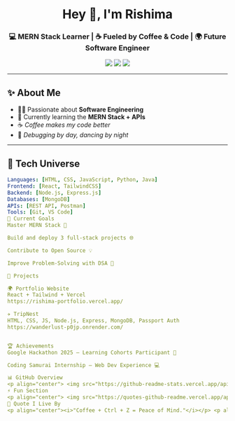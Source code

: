 <!-- Hero Section -->
<h1 align="center">Hey 👋, I'm Rishima</h1>
<h3 align="center">💻 MERN Stack Learner | ☕ Fueled by Coffee & Code | 🌍 Future Software Engineer</h3>

<p align="center">
  <a href="mailto:rishima1711@gmail.com"><img src="https://img.shields.io/badge/-Email-red?style=flat-square&logo=gmail&logoColor=white" /></a>
  <a href="https://www.linkedin.com/in/rishima17"><img src="https://img.shields.io/badge/-LinkedIn-blue?style=flat-square&logo=linkedin&logoColor=white" /></a>
  <a href="https://rishima-portfolio.vercel.app/"><img src="https://img.shields.io/badge/-Portfolio-black?style=flat-square&logo=vercel&logoColor=white" /></a>
</p>

---

## ✨ About Me

- 👩‍💻 Passionate about **Software Engineering**  
- 🌱 Currently learning the **MERN Stack + APIs**  
- ☕ *Coffee makes my code better*  
- 💃 *Debugging by day, dancing by night*  

---

## 🚀 Tech Universe

```yaml
Languages: [HTML, CSS, JavaScript, Python, Java]
Frontend: [React, TailwindCSS]
Backend: [Node.js, Express.js]
Databases: [MongoDB]
APIs: [REST API, Postman]
Tools: [Git, VS Code]
🎯 Current Goals
Master MERN Stack 🚀

Build and deploy 3 full-stack projects 🌐

Contribute to Open Source 💡

Improve Problem-Solving with DSA 🔢

📂 Projects

🌍 Portfolio Website
React + Tailwind + Vercel
https://rishima-portfolio.vercel.app/

✈️ TripNest
HTML, CSS, JS, Node.js, Express, MongoDB, Passport Auth
https://wanderlust-p0jp.onrender.com/


🏆 Achievements
Google Hackathon 2025 — Learning Cohorts Participant 🚀

Coding Samurai Internship — Web Dev Experience 💻

📊 GitHub Overview
<p align="center"> <img src="https://github-readme-stats.vercel.app/api?username=rishima17&show_icons=true&theme=radical&hide_border=true" height="180px"/> <img src="https://github-readme-streak-stats.herokuapp.com/?user=rishima17&theme=radical&hide_border=true" height="180px"/> </p> <p align="center"> <img src="https://github-readme-stats.vercel.app/api/top-langs/?username=rishima17&layout=compact&theme=radical&hide_border=true" height="160px"/> </p>
⚡ Fun Section
<p align="center"> <img src="https://quotes-github-readme.vercel.app/api?type=horizontal&theme=radical" /> </p> <p align="center"> <img src="https://github.com/rishima17/rishima17/blob/output/github-contribution-grid-snake.svg" alt="snake animation" /> </p>
🌸 Quote I Live By
<p align="center"><i>"Coffee + Ctrl + Z = Peace of Mind."</i></p> <p align="center">— <b>Rishima’s Law ☕💻</b></p>
